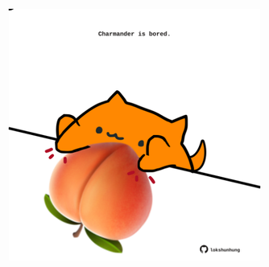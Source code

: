 <!-- built at 21/08/2021, 17:09:39 UTC -->
<p align="center">
  <img width="500" height="500" src="./ReadmeImage.svg">
</p>
